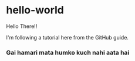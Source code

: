 # hello-world
Hello There!!

I'm following a tutorial here from the GitHub guide.


### Gai hamari mata humko kuch nahi aata hai
